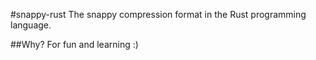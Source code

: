 #snappy-rust
The snappy compression format in the Rust programming language.

##Why?
For fun and learning :)

